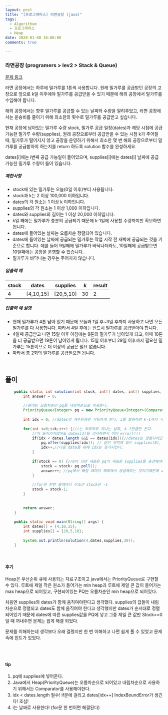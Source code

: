 ```yaml
---
layout: post
title: "[프로그래머스] 라면공장 (java)"
tags:
  - Algorithum
  - 프로그래머스
  - Heap
date: 2020-01-08 16:00:00
comments: true

---
```


### 라면공장 (programers > lev2 > Stack & Queue)

[문제 링크](https://programmers.co.kr/learn/courses/30/lessons/42629)

라면 공장에서는 하루에 밀가루를 1톤씩 사용합니다. 원래 밀가루를 공급받던 공장의 고장으로 앞으로 k일 이후에야 밀가루를 공급받을 수 있기 때문에 해외 공장에서 밀가루를 수입해야 합니다.

해외 공장에서는 향후 밀가루를 공급할 수 있는 날짜와 수량을 알려주었고, 라면 공장에서는 운송비를 줄이기 위해 최소한의 횟수로 밀가루를 공급받고 싶습니다.

현재 공장에 남아있는 밀가루 수량 stock, 밀가루 공급 일정(dates)과 해당 시점에 공급 가능한 밀가루 수량(supplies), 원래 공장으로부터 공급받을 수 있는 시점 k가 주어질 때, 밀가루가 떨어지지 않고 공장을 운영하기 위해서 최소한 몇 번 해외 공장으로부터 밀가루를 공급받아야 하는지를 return 하도록 solution 함수를 완성하세요.

dates[i]에는 i번째 공급 가능일이 들어있으며, supplies[i]에는 dates[i] 날짜에 공급 가능한 밀가루 수량이 들어 있습니다.

##### 제한사항

- stock에 있는 밀가루는 오늘(0일 이후)부터 사용됩니다.
- stock과 k는 2 이상 100,000 이하입니다.
- dates의 각 원소는 1 이상 k 이하입니다.
- supplies의 각 원소는 1 이상 1,000 이하입니다.
- dates와 supplies의 길이는 1 이상 20,000 이하입니다.
- k일 째에는 밀가루가 충분히 공급되기 때문에 k-1일에 사용할 수량까지만 확보하면 됩니다.
- dates에 들어있는 날짜는 오름차순 정렬되어 있습니다.
- dates에 들어있는 날짜에 공급되는 밀가루는 작업 시작 전 새벽에 공급되는 것을 기준으로 합니다. 예를 들어 9일째에 밀가루가 바닥나더라도, 10일째에 공급받으면 10일째에는 공장을 운영할 수 있습니다.
- 밀가루가 바닥나는 경우는 주어지지 않습니다.

##### 입출력 예

| stock | dates     | supplies  | k    | result |
| ----- | --------- | --------- | ---- | ------ |
| 4     | [4,10,15] | [20,5,10] | 30   | 2      |

##### 입출력 예 설명

- 현재 밀가루가 4톤 남아 있기 때문에 오늘과 1일 후~3일 후까지 사용하고 나면 모든 밀가루를 다 사용합니다. 따라서 4일 후에는 반드시 밀가루를 공급받아야 합니다.
- 4일째 공급받고 나면 15일 이후 아침에는 9톤의 밀가루가 남아있게 되고, 이때 10톤을 더 공급받으면 19톤이 남아있게 됩니다. 15일 이후부터 29일 이후까지 필요한 밀가루는 15톤이므로 더 이상의 공급은 필요 없습니다.
- 따라서 총 2회의 밀가루를 공급받으면 됩니다.

<br>

## 풀이

```java
    public static int solution(int stock, int[] dates, int[] supplies, int k) {
        int answer = 0;
        
        //원래는 오름차순인 pq를 내림차순으로 바꿔준다.
        PriorityQueue<Integer> pq = new PriorityQueue<Integer>(Comparator.reverseOrder());
        
        int idx = 0; //dates의 개수만큼만 작동하게 한다. i를 활용하면 k-1까지 가니까 다른 변수 사용해야함
        
        for(int i=0;i<k;i++) {//i는 하루하루 지나는 날짜, k-1만큼만 돈다.
        	//아 들어가지않아도 dates[3]을 검사하면서 이미 error!!!!
        	if(idx < dates.length &&i == dates[idx]){//dates는 정렬되어있으므로 dates[0], dates[1], dates[2]..
        		pq.offer(supplies[idx]); // 같은 위치에 있는 supplies[0], supplies[1],,,을 pq에 넣고
        		idx++;//다음 data를 위해 idx는 증가시킨다.
        	}
        	
        	if(stock == 0) {//0이 되면 새로운 pq의 새로운 supplies를 충전해야하고 이때 맨앞에있는 값이 제일 크므로 stock에 더해줌
        		stock = stock+ pq.poll();
        		answer++; //pq에서 빠질 때마다 해외에서 공급해오는 것이기때문에 answer+1
        	}
        	
        	//for문 한번 돌때마다 무조건 stock은 -1
        	stock = stock-1;
        }
        
        
        return answer;
    }
    
	public static void main(String[] args) {
		int dates[] = {4,10,15};
		int supplies[] = {20,5,10};
		
		System.out.println(solution(4,dates,supplies,30));
	}
```

<br>

#### 후기

Heap은 우선순위 큐에 사용되는 자료구조이고 java에서는 PriorityQueue로 구현할 수 있다.  루트에 제일 작은 원소가 들어가는 min heap과 루트에 제일 큰 값이 들어가는 max heap으로 되어있고, 구현되어있는 PQ는 오름차순인 min heap으로 되어있다. <br>

처음엔 supplies와 dates가 함께 움직여야한다고 생각했다. supplies의 값들이 내림차순으로 정렬되고 dates도 함께 움직여야 한다고 생각했지만 dates가 순서대로 정렬되어있기 때문에 dates에 따른 supplies값을 PQ에 넣고 그중 제일 큰 값만 Stock==0 일 때  꺼내주면 문제는 쉽게 해결 되었다.<br>

문제를 이해하는데 생각보다 오래 걸렸지만 한 번 이해하고 나면 쉽게 풀 수 있었고 문제 속에 힌트가 있었다.

<br>

<br>

#### tip

1. pq에 supplies에 넣어준다.
2. Java에서 Heap(PriorityQueue)는 오름차순으로 되어있고 내림차순으로 사용하기 위해서는 Comparator를 사용해야한다.
3. idx < dates.length 필수! if문에 걸리고 dates[idx++] IndexBoundError가 생긴다! 조심!
4. i는 날짜로 사용한다! (for문 한 번이면 해결된다)



<br>